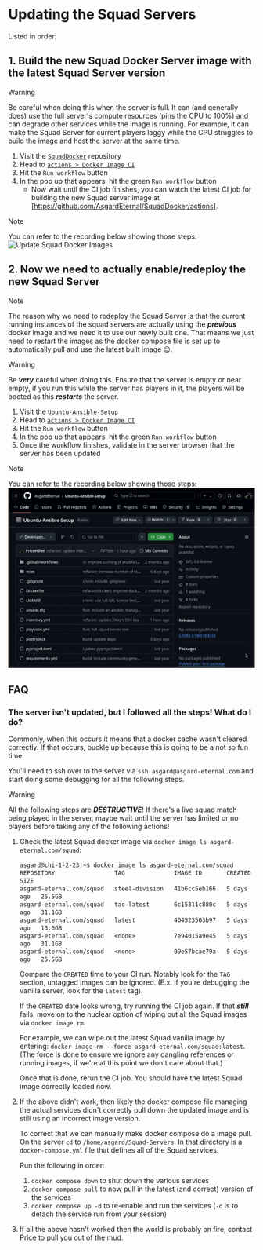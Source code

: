 # Updating the Squad Servers

Listed in order:

## 1. Build the new Squad Docker Server image with the latest Squad Server version

> [!WARNING]
> Be careful when doing this when the server is full. It can (and generally does) use the full server's compute resources (pins the CPU to 100%) and can degrade other services while the image is running. For example, it can make the Squad Server for current players laggy while the CPU struggles to build the image and host the server at the same time.

1.  Visit the [`SquadDocker`](https://github.com/AsgardEternal/SquadDocker) repository
2.  Head to [`actions > Docker Image CI`](https://github.com/AsgardEternal/SquadDocker/actions/workflows/main.yml)
3.  Hit the `Run workflow` button
4.  In the pop up that appears, hit the green `Run workflow` button
    - Now wait until the CI job finishes, you can watch the latest CI job for building the new Squad server image at [https://github.com/AsgardEternal/SquadDocker/actions].

> [!NOTE]
> You can refer to the recording below showing those steps:
> ![Update Squad Docker Images](./assets/updating-squad-servers/update-squad-docker.gif.gif)

## 2. Now we need to actually enable/redeploy the new Squad Server

> [!NOTE]
> The reason why we need to redeploy the Squad Server is that the current running instances of the squad servers are actually using the **_previous_** docker image and we need it to use our newly built one. That means we just need to restart the images as the docker compose file is set up to automatically pull and use the latest built image 😉.

> [!WARNING]
> Be **_very_** careful when doing this. Ensure that the server is empty or near empty, if you run this while the server has players in it, the players will be booted as this **_restarts_** the server.

1.  Visit the [`Ubuntu-Ansible-Setup`](https://github.com/AsgardEternal/Ubuntu-Ansible-Setup)
2.  Head to [`actions > Docker Image CI`](https://github.com/AsgardEternal/Ubuntu-Ansible-Setup/actions/workflows/start-squad.yml)
3.  Hit the `Run workflow` button
4.  In the pop up that appears, hit the green `Run workflow` button
5.  Once the workflow finishes, validate in the server browser that the server has been updated

> [!NOTE]
> You can refer to the recording below showing those steps:
> ![Restart Squad Servers](./assets/updating-squad-servers/restart-squad-servers.gif)


## FAQ

### The server isn't updated, but I followed all the steps! What do I do?

Commonly, when this occurs it means that a docker cache wasn't cleared correctly. If that occurs, buckle up because this is going to be a not so fun time.

You'll need to ssh over to the server via `ssh asgard@asgard-eternal.com` and start doing some debugging for all the following steps.

> [!WARNING]
> All the following steps are **_DESTRUCTIVE_**! If there's a live squad match being played in the server, maybe wait until the server has limited or no players before taking any of the following actions!

1. Check the latest Squad docker image via `docker image ls asgard-eternal.com/squad`:

   ```
   asgard@chi-1-2-23:~$ docker image ls asgard-eternal.com/squad
   REPOSITORY                 TAG              IMAGE ID       CREATED      SIZE
   asgard-eternal.com/squad   steel-division   41b6cc5eb166   5 days ago   25.5GB
   asgard-eternal.com/squad   tac-latest       6c15311c880c   5 days ago   31.1GB
   asgard-eternal.com/squad   latest           404523503b97   5 days ago   13.6GB
   asgard-eternal.com/squad   <none>           7e94015a9e45   5 days ago   31.1GB
   asgard-eternal.com/squad   <none>           09e57bcae79a   5 days ago   25.5GB
   ```

   Compare the `CREATED` time to your CI run. Notably look for the `TAG` section, untagged images can be ignored. (E.x. if you're debugging the vanilla server, look for the `latest` tag).

   If the `CREATED` date looks wrong, try running the CI job again. If that **_still_** fails, move on to the nuclear option of wiping out all the Squad images via `docker image rm`.

   For example, we can wipe out the latest Squad vanilla image by entering: `docker image rm --force asgard-eternal.com/squad:latest`. (The force is done to ensure we ignore any dangling references or running images, if we're at this point we don't care about that.)

   Once that is done, rerun the CI job. You should have the latest Squad image correctly loaded now.

2. If the above didn't work, then likely the docker compose file managing the actual services didn't correctly pull down the updated image and is still using an incorrect image version.

   To correct that we can manually make docker compose do a image pull. On the server `cd` to `/home/asgard/Squad-Servers`. In that directory is a `docker-compose.yml` file that defines all of the Squad services.

   Run the following in order:

   1. `docker compose down` to shut down the various services
   2. `docker compose pull` to now pull in the latest (and correct) version of the services
   3. `docker compose up -d` to re-enable and run the services (`-d` is to detach the service run from your session)

3. If all the above hasn't worked then the world is probably on fire, contact Price to pull you out of the mud.
